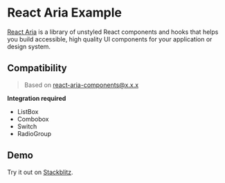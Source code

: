 # React Aria Example

[React Aria](https://react-spectrum.adobe.com/react-aria/index.html) is a library of unstyled React components and hooks that helps you build accessible, high quality UI components for your application or design system.

## Compatibility

> Based on react-aria-components@x.x.x

**Integration required**

- ListBox
- Combobox
- Switch
- RadioGroup

## Demo

Try it out on [Stackblitz](https://stackblitz.com/github/edmundhung/conform/tree/main/examples/react-aria).
